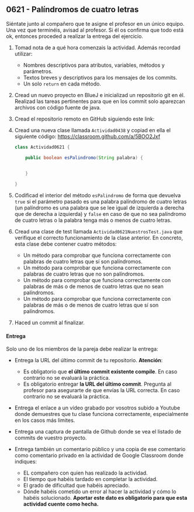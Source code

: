 ## 0621 - Palíndromos de cuatro letras

Siéntate junto al compañero que te asigne el profesor en un único equipo. Una vez que terminéis, avisad al profesor. Si él os confirma que todo está ok, entonces proceded a realizar la entrega del ejercicio.

1. Tomad nota de a qué hora comenzais la actividad. Además recordad utilizar:
   * Nombres descriptivos para atributos, variables, métodos y parámetros.
   * Textos breves y descriptivos para los mensajes de los commits.
   * Un solo `return` en cada método.

2. Cread un nuevo proyecto en BlueJ e inicializad un repositorio git en él. Realizad las tareas pertinentes para que en los commit solo aparezcan archivos con código fuente de java.

3. Cread el repositorio remoto en GitHub siguiendo este link: 
   
2. Cread una nueva clase llamada `Actividad0438` y copiad en ella el siguiente código: https://classroom.github.com/a/5BOO2Jxf

      ```java
      class Actividad0621 {
      
          public boolean esPalindromo(String palabra) {
    
  
          } 
          
      }
      ```



4. Codificad el interior del método `esPalindromo` de forma que devuelva `true` si el parámetro pasado es una palabra palíndromo de cuatro letras (un palíndromo es una palabra que se lee igual de izquierda a derecha que de derecha a izquierda) y `false` en caso de que no sea palíndromo de cuatro letras o la palabra tenga más o menos de cuatro letras. 

5. Cread una clase de test llamada `Actividad0621NuestrosTest.java` que verifique el correcto funcionamiento de la clase anterior. En concreto, esta clase debe contener cuatro métodos:
    - Un método para comprobar que funciona correctamente con palabras de cuatro letras que sí son palíndromos.
    - Un método para comprobar que funciona correctamente con palabras de cuatro letras que no son palíndromos.
    - Un método para comprobar que funciona correctamente con palabras de más o de menos de cuatro letras que no sean palíndromos.
    - Un método para comprobar que funciona correctamente con palabras de más o de menos de cuatro letras que sí son palíndromos.

5. Haced un commit al finalizar.


#### Entrega

Solo uno de los miembros de la pareja debe realizar la entrega:

* Entrega la URL del último commit de tu repositorio. __Atención__: 
  * Es obligatorio que __el último commit existente compile__. En caso contrario no se evaluará la práctica.
  * Es obligatorio entregar __la URL del último commit__. Pregunta al profesor para asegurarte de que envías la URL correcta. En caso contrario no se evaluará la práctica. 
  
* Entrega el enlace a un vídeo grabado por vosotros subido a Youtube donde demuestres que tu clase funciona correctamente, especialmente en los casos más limites.

* Entrega una captura de pantalla de Github donde se vea el listado de commits de vuestro proyecto.

* Entrega también un comentario público y una copia de ese comentario como comentario privado en la actividad de Google Classroom donde indiques:
    - EL compañero con quien has realizado la actividad.
    - El tiempo que habéis tardado en completar la actividad.
    - El grado de dificultad que habéis apreciado.
    - Dónde habéis cometido un error al hacer la actividad y cómo lo habéis solucionado. **Aportar este dato es obligatorio para que esta actividad cuente como hecha.**
    
